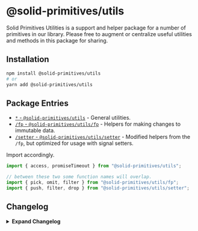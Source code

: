 # @solid-primitives/utils

Solid Primitives Utilities is a support and helper package for a number of primitives in our library. Please free to augment or centralize useful utilities and methods in this package for sharing.

## Installation

```bash
npm install @solid-primitives/utils
# or
yarn add @solid-primitives/utils
```

## Package Entries

- [`*` - `@solid-primitives/utils`](https://github.com/davedbase/solid-primitives/blob/main/packages/utils/src/index.ts) - General utilities.
- [`/fp` - `@solid-primitives/utils/fp`](https://github.com/davedbase/solid-primitives/blob/main/packages/utils/src/fp.ts) - Helpers for making changes to immutable data.
- [`/setter` - `@solid-primitives/utils/setter`](https://github.com/davedbase/solid-primitives/blob/main/packages/utils/src/setter.ts) - Modified helpers from the `/fp`, but optimized for usage with signal setters.

Import accordingly.

```ts
import { access, promiseTimeout } from "@solid-primitives/utils";

// between these two some function names will overlap.
import { pick, omit, filter } from "@solid-primitives/utils/fp";
import { push, filter, drop } from "@solid-primitives/utils/setter";
```

## Changelog

<details>
<summary><b>Expand Changelog</b></summary>

0.0.100

First commit of the timer primitive.

0.0.250

Republished version with better ESM support and build tooling.

0.0.260

Added comments for util methods.

0.1.0

Add `/fp` and `/setter` export entries. Add `destore` and `raceTimeout` util. More jsdoc.

</details>
